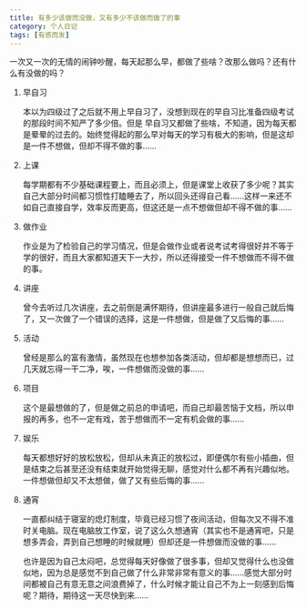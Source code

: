 ```yaml
---
title: 有多少该做而没做，又有多少不该做而做了的事
category: 个人日记
tags: [有感而发]
---
```


一次又一次的无情的闹钟吵醒，每天起那么早，都做了些啥？改那么做吗？还有什么有没做的吗？

1. 早自习

    本以为四级过了之后就不用上早自习了，没想到现在的早自习比准备四级考试的那段时间不知严了多少倍。但是 早自习又都做了些啥，不知道，因为每天都是晕晕的过去的。始终觉得起的那么早对每天的学习有极大的影响，但是这却是一件不想做，但却不得不做的事……

2. 上课

    每学期都有不少基础课程要上，而且必须上，但是课堂上收获了多少呢？其实自己大部分时间都习惯性打瞌睡去了，所以回头还得自己看……这样一来还不如自己直接自学，效率反而更高，但这还是一点不想做但却不得不做的事……


3. 做作业

    作业是为了检验自己的学习情况，但是会做作业或者说考试考得很好并不等于学的很好，而且大家都知道天下一大抄，所以还得接受一件不想做而不得不做的事。

4. 讲座

    曾今去听过几次讲座，去之前倒是满怀期待，但讲座最多进行一般自己就后悔了，又一次做了一个错误的选择，这是一件想做，但是做了又后悔的事……

5. 活动

    曾经是那么的富有激情，虽然现在也想参加各类活动，但却都是想想而已，过几天就忘得一干二净，唉，一件想做而没做的事……

6. 项目

    这个是最想做的了，但是做之前总的申请吧，而自己却最苦恼于文档，所以申报的再多，也不一定有戏，苦于想做而不一定有机会做的事……

7. 娱乐

    每天都想好好的放松放松，但却从未真正的放松过，即便偶尔有些小插曲，但是结束之后甚至还没有结束就开始觉得无聊，感觉对什么都不再有兴趣似地。一件想做但却又不太想做，做了又有些后悔的事……

8. 通宵

    一直都纠结于寝室的熄灯制度，毕竟已经习惯了夜间活动，但每次又不得不准时关电脑。现在电脑放工作室，说了这么久想通宵（其实也不是通宵吧，只是想多弄会，弄到自己想睡的时候就睡）但却还是一件想做而没做的事……

    也许是因为自己太闷吧，总觉得每天好像做了很多事，但却又觉得什么也没做似地，因为总是感觉不到自己做了什么非常非常有意义的事……感觉大部分时间都被自己有意无意之间浪费掉了，什么时候才能让自己不为上一刻感到后悔呢？期待，期待这一天尽快到来……
